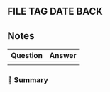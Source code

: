 FILE
TAG
DATE
BACK
------------

## Notes
| Question | Answer |
|----------|--------|
|          |        |

### 🧪 Summary
```

```

